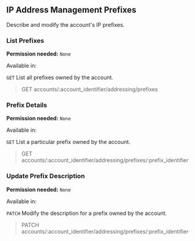 ## IP Address Management Prefixes

Describe and modify the account's IP prefixes.

### List Prefixes

**Permission needed:** `None`

Available in:



`GET` List all prefixes owned by the account.

> GET accounts/:account_identifier/addressing/prefixes


### Prefix Details

**Permission needed:** `None`

Available in:



`GET` List a particular prefix owned by the account.

> GET accounts/:account_identifier/addressing/prefixes/:prefix_identifier


### Update Prefix Description

**Permission needed:** `None`

Available in:



`PATCH` Modify the description for a prefix owned by the account.

> PATCH accounts/:account_identifier/addressing/prefixes/:prefix_identifier

